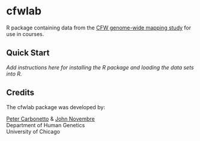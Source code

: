 # cfwlab

R package containing data from the
[CFW genome-wide mapping study](https://dx.doi.org/10.1038/ng.3609)
for use in courses.

## Quick Start

*Add instructions here for installing the R package and loading the
data sets into R.*

## Credits

The cfwlab package was developed by:

[Peter Carbonetto](http://pcarbo.github.io) &
[John Novembre](http://jnpopgen.org)<br>
Department of Human Genetics<br>
University of Chicago
